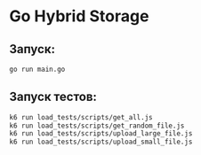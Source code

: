 # Go Hybrid Storage

## Запуск:

```sh
go run main.go
```

## Запуск тестов:

```sh
k6 run load_tests/scripts/get_all.js
k6 run load_tests/scripts/get_random_file.js
k6 run load_tests/scripts/upload_large_file.js
k6 run load_tests/scripts/upload_small_file.js
```
